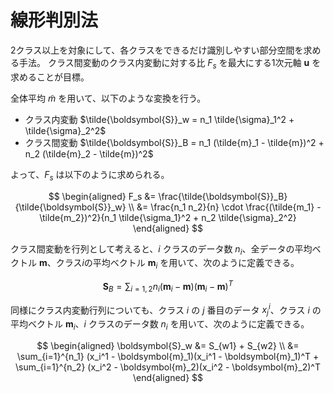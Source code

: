 # 線形判別法

2クラス以上を対象にして、各クラスをできるだけ識別しやすい部分空間を求める手法。
クラス間変動のクラス内変動に対する比 $F_s$ を最大にする1次元軸 $\boldsymbol{u}$ を求めることが目標。

全体平均 $\tilde{m}$ を用いて、以下のような変換を行う。

- クラス内変動 $\tilde{\boldsymbol{S}}_w = n_1 \tilde{\sigma}_1^2 + \tilde{\sigma}_2^2$
- クラス間変動 $\tilde{\boldsymbol{S}}_B = n_1 (\tilde{m}_1 - \tilde{m})^2 + n_2 (\tilde{m}_2 - \tilde{m})^2$

よって、$F_s$ は以下のように求められる。

$$
\begin{aligned}
F_s &= \frac{\tilde{\boldsymbol{S}}_B}{\tilde{\boldsymbol{S}}_w} \\
    &= \frac{n_1 n_2}{n} \cdot \frac{(\tilde{m_1} - \tilde{m_2})^2}{n_1 \tilde{\sigma_1}^2 + n_2 \tilde{\sigma}_2^2}
\end{aligned}
$$

クラス間変動を行列として考えると、$i$ クラスのデータ数 $n_i$、全データの平均ベクトル $\boldsymbol{m}$、クラス$i$の平均ベクトル $\boldsymbol{m}_i$ を用いて、次のように定義できる。

$$
\boldsymbol{S}_B = \sum_{i=1,2} n_i (\boldsymbol{m}_i - \boldsymbol{m})(\boldsymbol{m}_i - \boldsymbol{m})^T
$$

同様にクラス内変動行列についても、クラス $i$ の $j$ 番目のデータ $x^i_j$、クラス $i$ の平均ベクトル $\boldsymbol{m}_i$、$i$ クラスのデータ数 $n_i$ を用いて、次のように定義できる。

$$
\begin{aligned}
\boldsymbol{S}_w &= S_{w1} + S_{w2} \\
&= \sum_{i=1}^{n_1} (x_i^1 - \boldsymbol{m}_1)(x_i^1 - \boldsymbol{m}_1)^T + \sum_{i=1}^{n_2} (x_i^2 - \boldsymbol{m}_2)(x_i^2 - \boldsymbol{m}_2)^T
\end{aligned}
$$

